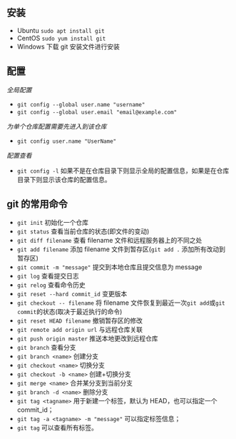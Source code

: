 ## 安装 

- Ubuntu `sudo apt install git`
- CentOS `sudo yum install git`
- Windows 下载 git 安装文件进行安装

## 配置
*全局配置*
- `git config --global user.name "username"`
- `git config --global user.email "email@example.com"`

*为单个仓库配置需要先进入到该仓库*

- `git config user.name "UserName"`

*配置查看*

- `git config -l`
  如果不是在仓库目录下则显示全局的配置信息，如果是在仓库目录下则显示该仓库的配置信息。

## git 的常用命令

- `git init` 初始化一个仓库
- `git status` 查看当前仓库的状态(即文件的变动)
- `git diff filename` 查看 filename 文件和远程服务器上的不同之处
- `git add filename` 添加 filename 文件到暂存区(`git add .` 添加所有改动到暂存区)
- `git commit -m "message"` 提交到本地仓库且提交信息为 message
- `git log` 查看提交日志
- `git relog` 查看命令历史
- `git reset --hard commit_id` 变更版本
- `git checkout -- filename` 将 filename 文件恢复到最近一次`git add`或`git commit`的状态(取决于最近执行的命令)
- `git reset HEAD filename` 撤销暂存区的修改
- `git remote add origin url` 与远程仓库关联
- `git push origin master` 推送本地更改到远程仓库
- `git branch` 查看分支
- `git branch <name>` 创建分支
- `git checkout <name>` 切换分支
- `git checkout -b <name>` 创建+切换分支
- `git merge <name>` 合并某分支到当前分支
- `git branch -d <name>` 删除分支
- `git tag <tagname>` 用于新建一个标签，默认为 HEAD，也可以指定一个 commit_id；
- `git tag -a <tagname> -m "message"` 可以指定标签信息；
- `git tag` 可以查看所有标签。
